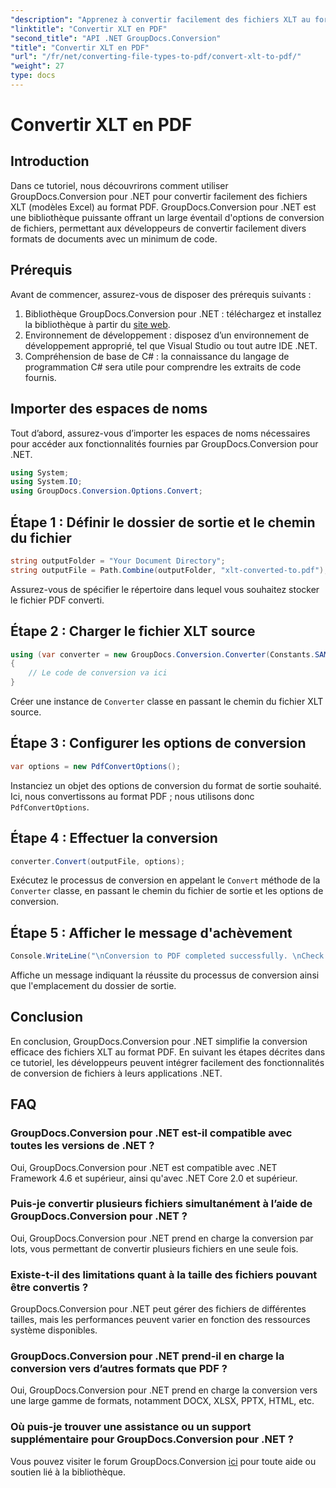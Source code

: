```yaml
---
"description": "Apprenez à convertir facilement des fichiers XLT au format PDF avec GroupDocs.Conversion pour .NET. Simplifiez vos tâches de conversion de documents grâce à ce tutoriel complet."
"linktitle": "Convertir XLT en PDF"
"second_title": "API .NET GroupDocs.Conversion"
"title": "Convertir XLT en PDF"
"url": "/fr/net/converting-file-types-to-pdf/convert-xlt-to-pdf/"
"weight": 27
type: docs
---
```

# Convertir XLT en PDF


## Introduction
Dans ce tutoriel, nous découvrirons comment utiliser GroupDocs.Conversion pour .NET pour convertir facilement des fichiers XLT (modèles Excel) au format PDF. GroupDocs.Conversion pour .NET est une bibliothèque puissante offrant un large éventail d'options de conversion de fichiers, permettant aux développeurs de convertir facilement divers formats de documents avec un minimum de code.
## Prérequis
Avant de commencer, assurez-vous de disposer des prérequis suivants :
1. Bibliothèque GroupDocs.Conversion pour .NET : téléchargez et installez la bibliothèque à partir du [site web](https://releases.groupdocs.com/conversion/net/).
2. Environnement de développement : disposez d’un environnement de développement approprié, tel que Visual Studio ou tout autre IDE .NET.
3. Compréhension de base de C# : la connaissance du langage de programmation C# sera utile pour comprendre les extraits de code fournis.

## Importer des espaces de noms
Tout d’abord, assurez-vous d’importer les espaces de noms nécessaires pour accéder aux fonctionnalités fournies par GroupDocs.Conversion pour .NET.

```csharp
using System;
using System.IO;
using GroupDocs.Conversion.Options.Convert;
```
## Étape 1 : Définir le dossier de sortie et le chemin du fichier
```csharp
string outputFolder = "Your Document Directory";
string outputFile = Path.Combine(outputFolder, "xlt-converted-to.pdf");
```
Assurez-vous de spécifier le répertoire dans lequel vous souhaitez stocker le fichier PDF converti.
## Étape 2 : Charger le fichier XLT source
```csharp
using (var converter = new GroupDocs.Conversion.Converter(Constants.SAMPLE_XLT))
{
    // Le code de conversion va ici
}
```
Créer une instance de `Converter` classe en passant le chemin du fichier XLT source.
## Étape 3 : Configurer les options de conversion
```csharp
var options = new PdfConvertOptions();
```
Instanciez un objet des options de conversion du format de sortie souhaité. Ici, nous convertissons au format PDF ; nous utilisons donc `PdfConvertOptions`.
## Étape 4 : Effectuer la conversion
```csharp
converter.Convert(outputFile, options);
```
Exécutez le processus de conversion en appelant le `Convert` méthode de la `Converter` classe, en passant le chemin du fichier de sortie et les options de conversion.
## Étape 5 : Afficher le message d'achèvement
```csharp
Console.WriteLine("\nConversion to PDF completed successfully. \nCheck output in {0}", outputFolder);
```
Affiche un message indiquant la réussite du processus de conversion ainsi que l'emplacement du dossier de sortie.

## Conclusion
En conclusion, GroupDocs.Conversion pour .NET simplifie la conversion efficace des fichiers XLT au format PDF. En suivant les étapes décrites dans ce tutoriel, les développeurs peuvent intégrer facilement des fonctionnalités de conversion de fichiers à leurs applications .NET.
## FAQ
### GroupDocs.Conversion pour .NET est-il compatible avec toutes les versions de .NET ?
Oui, GroupDocs.Conversion pour .NET est compatible avec .NET Framework 4.6 et supérieur, ainsi qu'avec .NET Core 2.0 et supérieur.
### Puis-je convertir plusieurs fichiers simultanément à l’aide de GroupDocs.Conversion pour .NET ?
Oui, GroupDocs.Conversion pour .NET prend en charge la conversion par lots, vous permettant de convertir plusieurs fichiers en une seule fois.
### Existe-t-il des limitations quant à la taille des fichiers pouvant être convertis ?
GroupDocs.Conversion pour .NET peut gérer des fichiers de différentes tailles, mais les performances peuvent varier en fonction des ressources système disponibles.
### GroupDocs.Conversion pour .NET prend-il en charge la conversion vers d’autres formats que PDF ?
Oui, GroupDocs.Conversion pour .NET prend en charge la conversion vers une large gamme de formats, notamment DOCX, XLSX, PPTX, HTML, etc.
### Où puis-je trouver une assistance ou un support supplémentaire pour GroupDocs.Conversion pour .NET ?
Vous pouvez visiter le forum GroupDocs.Conversion [ici](https://forum.groupdocs.com/c/conversion/11) pour toute aide ou soutien lié à la bibliothèque.